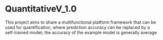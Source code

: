 # QuantitativeV_1.0
This project aims to share a multifunctional platform framework that can be used for quantification, where prediction accuracy can be replaced by a self-trained model; the accuracy of the example model is generally average.
